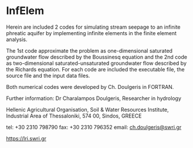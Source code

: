 # InfElem
Herein are included 2 codes for simulating stream seepage to an infinite phreatic aquifer by implementing infinite elements in the finite element analysis.

The 1st code approximate the problem as one-dimensional saturated groundwater flow described by the Boussinesq equation and the 2nd code as two-dimensional saturated-unsaturated groundwater flow described by the Richards equation. For each code are included the executable file, the source file and the input data files.

Both numerical codes were developed by Ch. Doulgeris in FORTRAN. 

Further information:
Dr Charalampos Doulgeris,
Researcher in hydrology

Hellenic Agricultural Organisation,
Soil & Water Resources Institute,
Industrial Area of Thessaloniki,
574 00, Sindos,
GREECE

tel: +30 2310 798790
fax: +30 2310 796352
email: ch.doulgeris@swri.gr

https://lri.swri.gr

